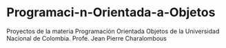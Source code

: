 # Programaci-n-Orientada-a-Objetos
Proyectos de la materia Programación Orientada Objetos de la Universidad Nacional de Colombia. Profe. Jean Pierre Charalombous
